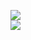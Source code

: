 [![](https://img.shields.io/badge/Made%20With-Github%20Spray-lightgrey.svg?style=for-the-badge&logo=github)](https://github.com/Annihil/github-spray#19744)  
[![](https://i.imgur.com/2DrTn0Z.gif)](https://github.com/Annihil/github-spray)